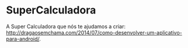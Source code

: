 # SuperCalculadora
A Super Calculadora que nós te ajudamos a criar: http://dragaosemchama.com/2014/07/como-desenvolver-um-aplicativo-para-android/.
